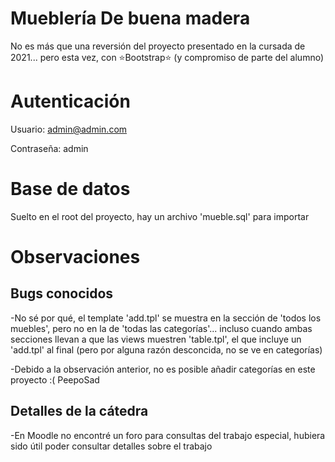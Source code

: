 # Mueblería De buena madera

No es más que una reversión del proyecto presentado en la cursada de 2021... pero esta vez, con ⭐Bootstrap⭐ (y compromiso de parte del alumno)

# Autenticación

Usuario: admin@admin.com

Contraseña: admin

# Base de datos

Suelto en el root del proyecto, hay un archivo 'mueble.sql' para importar

# Observaciones

## Bugs conocidos

-No sé por qué, el template 'add.tpl' se muestra en la sección de 'todos los muebles', pero no en la de 'todas las categorías'... incluso cuando
ambas secciones llevan a que las views muestren 'table.tpl', el que incluye un 'add.tpl' al final (pero por alguna razón desconcida, no se ve en
categorías)

-Debido a la observación anterior, no es posible añadir categorías en este proyecto :( PeepoSad

## Detalles de la cátedra

-En Moodle no encontré un foro para consultas del trabajo especial, hubiera sido útil poder consultar detalles sobre el trabajo
